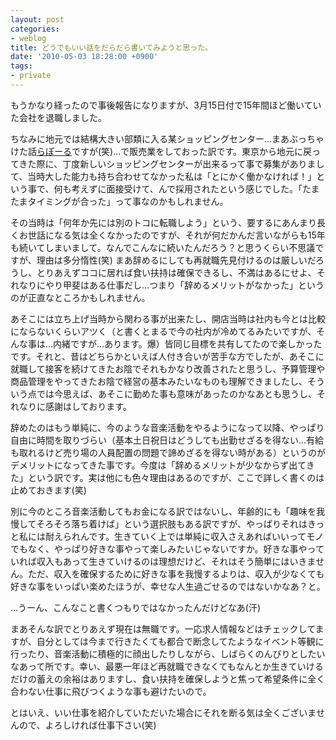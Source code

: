 ```yaml
---
layout: post
categories:
- weblog
title: どうでもいい話をだらだら書いてみようと思った。
date: '2010-05-03 18:28:00 +0900'
tags:
- private
---
```

もうかなり経ったので事後報告になりますが、3月15日付で15年間ほど働いていた会社を退職しました。

<!-- more -->

ちなみに地元では結構大きい部類に入る某ショッピングセンター…まあぶっちゃけた話[らぽーる][1]ですが(笑)…で販売業をしておった訳です。東京から地元に戻ってきた際に、丁度新しいショッピングセンターが出来るって事で募集がありまして、当時大した能力も持ち合わせてなかった私は「とにかく働かなければ！」という事で、何も考えずに面接受けて、んで採用されたという感じでした。「たまたまタイミングが合った」って事なのかもしれません。

その当時は「何年か先には別のトコに転職しよう」という、要するにあんまり長くお世話になる気は全くなかったのですが、それが何だかんだ言いながらも15年も続いてしまいまして。なんでこんなに続いたんだろう？と思うくらい不思議ですが、理由は多分惰性(笑) まあ辞めるにしても再就職先見付けるのは厳しいだろうし、とりあえずココに居れば食い扶持は確保できるし、不満はあるにせよ、それなりにやり甲斐はある仕事だし…つまり「辞めるメリットがなかった」というのが正直なところかもしれません。

あそこには立ち上げ当時から関わる事が出来たし、開店当時は社内も今とは比較にならないくらいアツく（と書くとまるで今の社内が冷めてるみたいですが、そんな事は…内緒ですが…あります。爆）皆同じ目標を共有してたので楽しかったです。それと、昔はどちらかといえば人付き合いが苦手な方でしたが、あそこに就職して接客を続けてきたお陰でそれもかなり改善されたと思うし、予算管理や商品管理をやってきたお陰で経営の基本みたいなものも理解できましたし、そういう点では今思えば、あそこに勤めた事も意味があったのかなあとも思うし、それなりに感謝はしております。

辞めたのはもう単純に、今のような音楽活動をやるようになって以降、やっぱり自由に時間を取りづらい（基本土日祝日はどうしても出勤せざるを得ない…有給も取れるけど売り場の人員配置の問題で諦めざるを得ない時がある）というのがデメリットになってきた事です。今度は「辞めるメリットが少なからず出てきた」という訳です。実は他にも色々理由はあるのですが、ここで詳しく書くのは止めておきます(笑)

別に今のところ音楽活動してもお金になる訳ではないし、年齢的にも「趣味を我慢してそろそろ落ち着けば」という選択肢もある訳ですが、やっぱりそれはきっと私には耐えられんです。生きていく上では単純に収入さえあればいいってモノでもなく、やっぱり好きな事やって楽しみたいじゃないですか。好きな事やっていれば収入もあって生きていけるのは理想だけど、それはそう簡単にはいきません。ただ、収入を確保するために好きな事を我慢するよりは、収入が少なくても好きな事をいっぱい楽めたほうが、幸せな人生過ごせるのではないかなあ？と。

…うーん、こんなこと書くつもりではなかったんだけどなあ(汗)

まあそんな訳でとりあえず現在は無職です。一応求人情報などはチェックしてますが、自分としては今まで行きたくても都合で断念してたようなイベント等観に行ったり、音楽活動に積極的に顔出したりしながら、しばらくのんびりとしたいなあって所です。幸い、最悪一年ほど再就職できなくてもなんとか生きていけるだけの蓄えの余裕はありますし、食い扶持を確保しようと焦って希望条件に全く合わない仕事に飛びつくような事も避けたいので。

とはいえ、いい仕事を紹介していただいた場合にそれを断る気は全くございませんので、よろしければ仕事下さい(笑)



[1]: http://www.la-port.jp/
